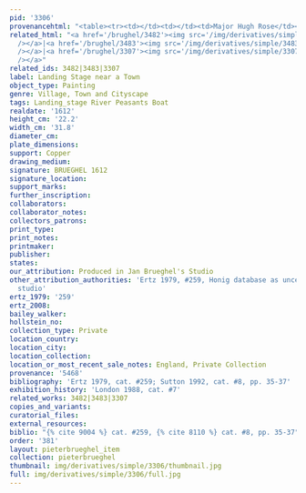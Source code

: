 ```yaml
---
pid: '3306'
provenancehtml: "<table><tr><td></td><td></td><td>Major Hugh Rose</td></tr></table>"
related_html: "<a href='/brughel/3482'><img src='/img/derivatives/simple/3482/thumbnail.jpg'
  /></a>|<a href='/brughel/3483'><img src='/img/derivatives/simple/3483/thumbnail.jpg'
  /></a>|<a href='/brughel/3307'><img src='/img/derivatives/simple/3307/thumbnail.jpg'
  /></a>"
related_ids: 3482|3483|3307
label: Landing Stage near a Town
object_type: Painting
genre: Village, Town and Cityscape
tags: Landing_stage River Peasants Boat
realdate: '1612'
height_cm: '22.2'
width_cm: '31.8'
diameter_cm:
plate_dimensions:
support: Copper
drawing_medium:
signature: BRUEGHEL 1612
signature_location:
support_marks:
further_inscription:
collaborators:
collaborator_notes:
collectors_patrons:
print_type:
print_notes:
printmaker:
publisher:
states:
our_attribution: Produced in Jan Brueghel's Studio
other_attribution_authorities: 'Ertz 1979, #259, Honig database as uncertain, possibly
  studio'
ertz_1979: '259'
ertz_2008:
bailey_walker:
hollstein_no:
collection_type: Private
location_country:
location_city:
location_collection:
location_or_most_recent_sale_notes: England, Private Collection
provenance: '5468'
bibliography: 'Ertz 1979, cat. #259; Sutton 1992, cat. #8, pp. 35-37'
exhibition_history: 'London 1988, cat. #7'
related_works: 3482|3483|3307
copies_and_variants:
curatorial_files:
external_resources:
biblio: "{% cite 9004 %} cat. #259, {% cite 8110 %} cat. #8, pp. 35-37"
order: '381'
layout: pieterbrueghel_item
collection: pieterbrueghel
thumbnail: img/derivatives/simple/3306/thumbnail.jpg
full: img/derivatives/simple/3306/full.jpg
---
```

